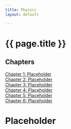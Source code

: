 ```yaml
---
title: Physics
layout: default

---
```


# {{ page.title }}


## Chapters

[Chapter 1: Placeholder](/Chapters/chapter1.md)\
[Chapter 2: Placeholder](/Chapters/chapter2.md)\
[Chapter 3: Placeholder](/Chapters/chapter3.md)\
[Chapter 4: Placeholder](/Chapters/chapter4.md)\
[Chapter 5: Placeholder](/Chapters/chapter5.md)\
[Chapter 6: Placeholder](/Chapters/chapter6.md)


# Placeholder






